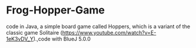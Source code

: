 # Frog-Hopper-Game
code in Java, a simple board game called Hoppers, which is a variant of the classic game Solitaire (https://www.youtube.com/watch?v=E-1eK3vDV_Y).,code with BlueJ 5.0.0
